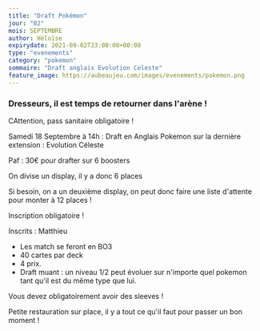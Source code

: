 ```yaml
---
title: "Draft Pokémon"
jour: "02"
mois: SEPTEMBRE
author: Héloïse
expirydate: 2021-09-02T23:00:00+00:00
type: "evenements"
category: "pokemon"
sommaire: "Draft anglais Evolution Celeste"
feature_image: https://aubeaujeu.com/images/evenements/pokemon.png
---
```

### Dresseurs, il est temps de retourner dans l'arène !

CAttention, pass sanitaire obligatoire !

Samedi 18 Septembre à 14h : Draft en Anglais Pokemon sur la dernière extension : Evolution Céleste

Paf : 30€ pour drafter sur 6 boosters

On divise un display, il y a donc 6 places

Si besoin, on a un deuxième display, on peut donc faire une liste d'attente pour monter à 12 places !

Inscription obligatoire !

Inscrits :
Matthieu

- Les match se feront en BO3
- 40 cartes par deck
- 4 prix.
- Draft muant : un niveau 1/2 peut évoluer sur n'importe quel pokemon tant qu'il est du même type que lui.

Vous devez obligatoirement avoir des sleeves !

Petite restauration sur place, il y a tout ce qu'il faut pour passer un bon moment !
